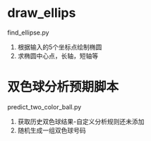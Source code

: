 # draw_ellips
find_ellipse.py 
1. 根据输入的5个坐标点绘制椭圆 
2. 求椭圆中心点，长轴，短轴等

# 双色球分析预期脚本 
predict_two_color_ball.py
1. 获取历史双色球结果-自定义分析规则还未添加
2. 随机生成一组双色球号码

